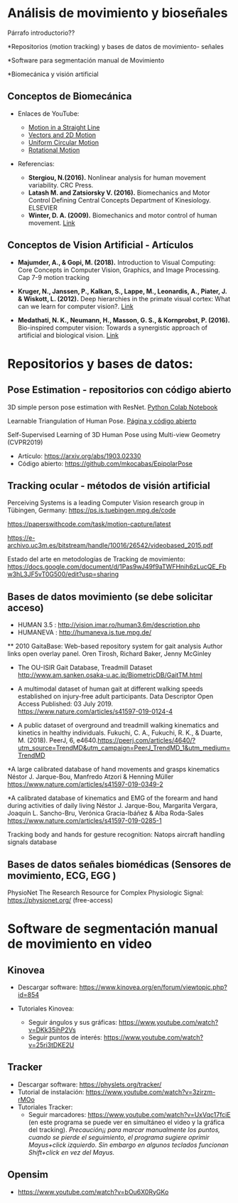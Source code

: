 # Análisis de movimiento y bioseñales

Párrafo introductorio??

*Repositorios (motion tracking) y bases de datos de movimiento- señales 

*Software para segmentación manual de Movimiento

*Biomecánica y visión artificial

## Conceptos de Biomecánica

* Enlaces de YouTube:
  * <a href="https://www.youtube.com/watch?v=ZM8ECpBuQYE&list=PLUzB5g6dgYKzGaWy4EV2PCVnL1-iByYaV">Motion in a Straight Line</a>
  * <a href="https://www.youtube.com/watch?v=w3BhzYI6zXU&list=PLUzB5g6dgYKzGaWy4EV2PCVnL1-iByYaV&index=2">Vectors and 2D Motion</a>
  * <a href="https://www.youtube.com/watch?v=bpFK2VCRHUs&list=PLUzB5g6dgYKzGaWy4EV2PCVnL1-iByYaV&index=3">Uniform Circular Motion</a>
  * <a href="https://www.youtube.com/watch?v=fmXFWi-WfyU&list=PLUzB5g6dgYKzGaWy4EV2PCVnL1-iByYaV&index=4">Rotational Motion</a>

* Referencias:
  * **Stergiou, N.(2016).** Nonlinear analysis for human movement variability. CRC Press.
  * **Latash M. and Zatsiorsky V. (2016).** Biomechanics and Motor Control Defining Central Concepts Department of Kinesiology. ELSEVIER
  * **Winter, D. A. (2009).** Biomechanics and motor control of human movement. <a href="https://edisciplinas.usp.br/pluginfile.php/4174628/mod_resource/content/2/David%20A.%20Winter-Biomechanics%20and%20Motor%20Control%20of%20Human%20Movement-Wiley%20%282009%29.pdf">Link</a>

## Conceptos de Vision Artificial - Artículos

* **Majumder, A., & Gopi, M. (2018).** Introduction to Visual Computing: Core Concepts in Computer Vision, Graphics, and Image Processing. Cap 7-9 motion tracking

* **Kruger, N., Janssen, P., Kalkan, S., Lappe, M., Leonardis, A., Piater, J. & Wiskott, L. (2012).** Deep hierarchies in the primate visual cortex: What can we learn for computer vision?. <a href="https://ieeexplore.ieee.org/abstract/document/6389683">Link</a>

* **Medathati, N. K., Neumann, H., Masson, G. S., & Kornprobst, P. (2016).** Bio-inspired computer vision: Towards a synergistic approach of artificial and biological vision. <a href="https://www.sciencedirect.com/science/article/pii/S1077314216300339">Link</a>

# Repositorios y bases de datos:

## Pose Estimation - repositorios con código abierto

3D simple person pose estimation with ResNet. <a href="https://colab.research.google.com/drive/1XNsXaSb3A2oJKLsG82FG4srYcgH7eAuW">Python Colab Notebook</a>

Learnable Triangulation of Human Pose. <a href="https://saic-violet.github.io/learnable-triangulation/">Página y código abierto</a>

Self-Supervised Learning of 3D Human Pose using Multi-view Geometry (CVPR2019)
  * Artículo: https://arxiv.org/abs/1903.02330
  * Código abierto: https://github.com/mkocabas/EpipolarPose

## Tracking ocular - métodos de visión artificial

Perceiving Systems is a leading Computer Vision research group in Tübingen, Germany:
https://ps.is.tuebingen.mpg.de/code

https://paperswithcode.com/task/motion-capture/latest

https://e-archivo.uc3m.es/bitstream/handle/10016/26542/videobased_2015.pdf

Estado del arte en metodologías de Tracking de movimiento: https://docs.google.com/document/d/1Pas9wJ49f9aTWFHnih6zLucQE_Fbw3hL3JF5vT0G500/edit?usp=sharing


## Bases de datos movimiento (se debe solicitar acceso)

* HUMAN 3.5 : http://vision.imar.ro/human3.6m/description.php
* HUMANEVA : http://humaneva.is.tue.mpg.de/ 

** 2010 GaitaBase: Web-based repository system for gait analysis Author links open overlay panel. Oren Tirosh, Richard Baker, Jenny McGinley

* The OU-ISIR Gait Database, Treadmill Dataset  http://www.am.sanken.osaka-u.ac.jp/BiometricDB/GaitTM.html

* A multimodal dataset of human gait at different walking speeds established on injury-free adult participants. Data Descriptor Open Access Published: 03 July 2019. https://www.nature.com/articles/s41597-019-0124-4

* A public dataset of overground and treadmill walking kinematics and kinetics in healthy individuals. Fukuchi, C. A., Fukuchi, R. K., & Duarte, M. (2018).  PeerJ, 6, e4640.https://peerj.com/articles/4640/?utm_source=TrendMD&utm_campaign=PeerJ_TrendMD_1&utm_medium=TrendMD

*A large calibrated database of hand movements and grasps kinematics Néstor J. Jarque-Bou, Manfredo Atzori & Henning Müller 
https://www.nature.com/articles/s41597-019-0349-2 

*A calibrated database of kinematics and EMG of the forearm and hand during activities of daily living Néstor J. Jarque-Bou, Margarita Vergara, Joaquín L. Sancho-Bru, Verónica Gracia-Ibáñez & Alba Roda-Sales   https://www.nature.com/articles/s41597-019-0285-1

Tracking body and hands for gesture recognition: Natops aircraft handling signals database

## Bases de datos señales biomédicas (Sensores de movimiento, ECG, EGG )

PhysioNet The Research Resource for Complex Physiologic Signal:  https://physionet.org/  (free-access)

# Software de segmentación manual de movimiento en video

## **Kinovea**
 
* Descargar software: https://www.kinovea.org/en/forum/viewtopic.php?id=854

* Tutoriales Kinovea: 
  * Seguir ángulos y sus gráficas: https://www.youtube.com/watch?v=DKk35ihP2Vs
  * Seguir puntos de interés: https://www.youtube.com/watch?v=25ri3tDKE2U   

## **Tracker**

* Descargar software: https://physlets.org/tracker/
* Tutorial de instalación: https://www.youtube.com/watch?v=3zirzm-rMOo 
* Tutoriales Tracker: 
  * Seguir marcadores: https://www.youtube.com/watch?v=UxVqc17fciE (en  este programa se puede ver en simultáneo el video y la gráfica del tracking). *Precaución¡¡ para marcar manualmente los puntos, cuando se pierde el seguimiento, el programa sugiere oprimir Mayus+click izquierdo. Sin embargo en algunos teclados funcionan Shift+click en vez del Mayus.*

## **Opensim** 
* https://www.youtube.com/watch?v=bOu6X0RyGKo 
